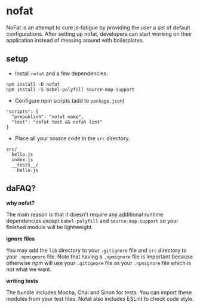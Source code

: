 # nofat

NoFat is an attempt to cure js-fatigue by providing the user a set of default configurations. After setting up nofat, developers can start working on their application instead of messing around with boilerplates.

## setup

 - Install `nofat` and a few dependencies.

```
npm install -D nofat
npm install -S babel-polyfill source-map-support
```

 - Configure npm scripts (add to `package.json`)

```
"scripts": {
  "prepublish": "nofat make",
  "test": "nofat test && nofat lint"
}
```

- Place all your source code in the `src` directory.

```
src/
  hello.js
  index.js
  __tests__/
    hello.js
```

## daFAQ?

**why nofat?**

The main reason is that it doesn't require any additional runtime dependencies except `babel-polyfill` and `source-map-support` so your finished module will be lightweight.

**ignore files**

You may add the `lib` directory to your `.gitignore` file and `src` directory to your `.npmignore` file. Note that having a `.npmignore` file is important because otherwise npm will use your `.gitignore` file as your `.npmignore` file which is not what we want.

**writing tests**

The bundle includes Mocha, Chai and Sinon for tests. You can import these modules from your test files. Nofat also includes ESLint to check code style.
